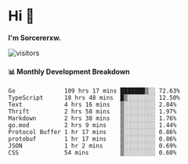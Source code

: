 # Hi 👋

**I'm Sorcererxw.**
 
![visitors](https://visitor-badge.glitch.me/badge?page_id=sorcererxw.sorcererx)

#### 📊 Monthly Development Breakdown

<!--START_SECTION:waka-->
```text
Go              109 hrs 17 mins ███████▒░░ 72.63%
TypeScript      18 hrs 48 mins  █▒░░░░░░░░ 12.50%
Text            4 hrs 16 mins   ▒░░░░░░░░░ 2.84%
Thrift          2 hrs 58 mins   ▒░░░░░░░░░ 1.97%
Markdown        2 hrs 38 mins   ▒░░░░░░░░░ 1.76%
go.mod          2 hrs 9 mins    ▒░░░░░░░░░ 1.44%
Protocol Buffer 1 hr 17 mins    ▒░░░░░░░░░ 0.86%
protobuf        1 hr 17 mins    ▒░░░░░░░░░ 0.86%
JSON            1 hr 2 mins     ▒░░░░░░░░░ 0.69%
CSS             54 mins         ▒░░░░░░░░░ 0.60%
```
<!--END_SECTION:waka-->

